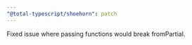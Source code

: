 ```yaml
---
"@total-typescript/shoehorn": patch
---
```


Fixed issue where passing functions would break fromPartial.
